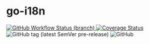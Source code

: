 # go-i18n

[![GitHub Workflow Status (branch)](https://img.shields.io/github/workflow/status/Charliego93/go-i18n/Go/main)
](https://github.com/Charliego93/go-i18n/actions/workflows/go.yml) [![Coverage Status](https://coveralls.io/repos/github/Charliego93/go-i18n/badge.svg?branch=main)](https://coveralls.io/github/Charliego93/go-i18n?branch=main) ![GitHub tag (latest SemVer pre-release)](https://img.shields.io/github/v/tag/Charliego93/go-i18n?include_prereleases) ![GitHub](https://img.shields.io/github/license/Charliego93/go-i18n)
